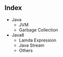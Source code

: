 ## Index
- Java
  - JVM
  - Garbage Collection
- Java8
  - Lamda Expression
  - Java Stream
  - Others
